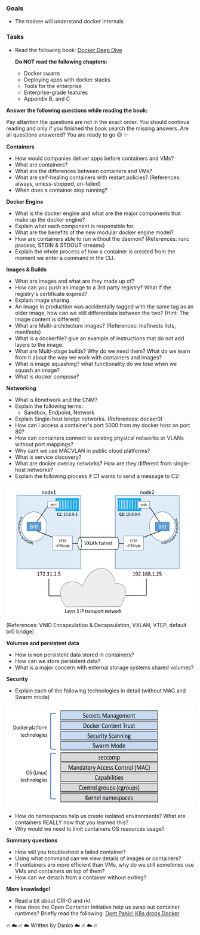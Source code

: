 ### Goals

- The trainee will understand docker internals

  

### Tasks

- Read the following book: [Docker Deep Dive](https://drive.google.com/drive/folders/1wuXO4WNv3jLHv3TMkZeNBpErAr7lTd4y)

  **Do NOT read the following chapters:**
  - Docker swarm
  - Deploying apps with docker stacks
  - Tools for the enterprise
  - Enterprise-grade features
  - Appendix B, and C


 **Answer the following questions while reading the book:**

  Pay attantion the questions are not in the exact order. You should continue reading and only if you finished the book search the missing answers. 
  Are all questions answered? You are ready to go :wink: :sparkles:

 **Containers**
  - How would companies deliver apps before containers and VMs?
  - What are containers?
  - What are the differences between containers and VMs?
  - What are self-healing containers with restart policies? (References: always, unless-stopped, on-failed)
  - When does a container stop running?
    
 **Docker Engine**
  - What is the docker engine and what are the major components that make up the docker engine?
  - Explain what each component is responsible for.
  - What are the benefits of the new modular docker engine model?
  - How are containers able to run without the daemon?                   (References: runc process, STDIN & STDOUT streams)
  - Explain the whole process of how a container is created from the moment we enter a command in the CLI.

 **Images & Builds**
  - What are images and what are they made up of?
  - How can you push an image to a 3rd party registry? What if the registry's certificate expired? 
  - Explain image sharing.
  - An image in production was accidentally tagged with the same tag as an older image, how can we still differentiate between the two? (Hint: The image content is different)
  -  What are Multi-architecture images? (References: mafinests lists, manifests)
  - What is a dockerfile? give an example of instructions that do not add layers to the image. 
  - What are Multi-stage builds? Why do we need them? What do we learn from it about the way we work with containers and images?
  - What is image squashing? what functionality do we lose when we squash an image?
  - What is docker compose?

**Networking**
  - What is libnetwork and the CNM?
  - Explain the following terms:
    - Sandbox, Endpoint, Network
  - Explain Single-host bridge networks. (References: docker0)
  - How can I access a container's port 5000 from my docker host on port 80?
  - How can containers connect to existing physical networks or VLANs without port mappings?
  - Why cant we use MACVLAN in public cloud platforms?
  - What is service discovery?
  - What are docker overlay networks? How are they different from single-host networks?
  - Explain the following process if C1 wants to send a message to C2: 
  <img src="./image1.png"  width="550" height="350">


  (References: VNID Encapsulation & Decapsulation, VXLAN, VTEP, default br0 bridge)
 
 **Volumes and persistent data**
   - How is non persistent data stored in containers?
   - How can we store persistent data?
   - What is a major concern with external storage systems shared volumes?

**Security**
- Explain each of the following technologies in detail (without MAC and Swarm mode)
 <img src="./image2.png"  width="610" height="270">

- How do namespaces help us create isolated environments? What are containers REALLY now that you learned this?
- Why would we need to limit containers OS resources usage?


**Summary questions**
  - How will you troubleshoot a failed container?
  - Using what command can we view details of images or containers?
  - If containers are more efficient than VMs, why do we still sometimes use VMs and containers on top of them?
  - How can we detach from a container without exiting?

  **More knowledge!**   
  - Read a bit about CRI-O and rkt
  - How does the Open Container Initiative help us swap out container runtimes? Briefly read the following: [Dont Panic! K8s drops Docker](https://kubernetes.io/blog/2020/12/02/dont-panic-kubernetes-and-docker/)




:fire: :cloud: :fire: :cloud:
Written by Danko 
:cloud: :fire: :cloud: :fire:
